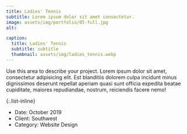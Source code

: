 ```yaml
---
title: Ladies' Tennis
subtitle: Lorem ipsum dolor sit amet consectetur.
image: assets/img/portfolio/05-full.jpg
alt: 

caption:
  title: Ladies' Tennis
  subtitle: subtitle
  thumbnail: assets/img/ladies_tennis.webp
---
```

Use this area to describe your project. Lorem ipsum dolor sit amet, consectetur adipisicing elit. Est blanditiis dolorem culpa incidunt minus dignissimos deserunt repellat aperiam quasi sunt officia expedita beatae cupiditate, maiores repudiandae, nostrum, reiciendis facere nemo!

{:.list-inline}
- Date: October 2019
- Client: Southwest
- Category: Website Design

